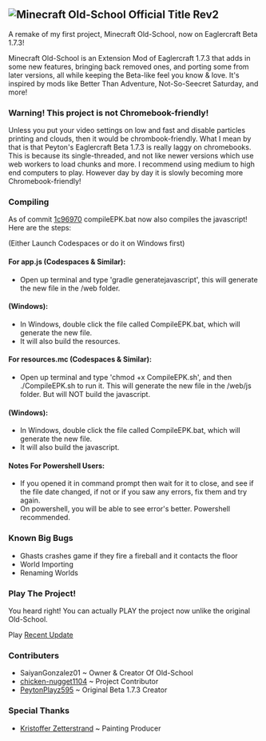 
## ![Minecraft Old-School Official Title Rev2](https://github.com/user-attachments/assets/abcf7c81-c3f3-4120-9855-b0a66834703c)


A remake of my first project, Minecraft Old-School, now on Eaglercraft Beta 1.7.3!

Minecraft Old-School is an Extension Mod of Eaglercraft 1.7.3 that adds in some new features, bringing back removed ones, and porting some from later versions, all while keeping the Beta-like feel you know & love. It's inspired by mods like Better Than Adventure, Not-So-Seecret Saturday, and more!

### Warning! This project is not Chromebook-friendly!

Unless you put your video settings on low and fast and disable particles printing and clouds, then it would be chrombook-friendly. What I mean by that is that Peyton's Eaglercraft Beta 1.7.3 is really laggy on chromebooks. This is because its single-threaded, and not like newer versions which use web workers to load chunks and more. I recommend using medium to high end computers to play.
However day by day it is slowly becoming more Chromebook-friendly!

### Compiling

As of commit [1c96970](https://github.com/SaiyanGonzalez01/Minecraft-Old-School-ReDefault/commit/1c9697069fce6a5390d4a87685912464bd98d7e7) compileEPK.bat now also compiles the javascript! Here are the steps:

(Either Launch Codespaces or do it on Windows first)

#### For app.js (Codespaces & Similar):
- Open up terminal and type 'gradle generatejavascript', this will generate the new file in the /web folder.

#### (Windows):

- In Windows, double click the file called CompileEPK.bat, which will generate the new file.
- It will also build the resources.

#### For resources.mc (Codespaces & Similar):

- Open up terminal and type 'chmod +x CompileEPK.sh', and then ./CompileEPK.sh to run it. This will generate the new file in the /web/js folder. But will NOT build the javascript.

#### (Windows):

- In Windows, double click the file called CompileEPK.bat, which will generate the new file.
- It will also build the javascript.

#### Notes For Powershell Users:

- If you opened it in command prompt then wait for it to close, and see if the file date changed, if not or if you saw any errors, fix them and try again.
- On powershell, you will be able to see error's better. Powershell recommended.

### Known Big Bugs
- Ghasts crashes game if they fire a fireball and it contacts the floor
- World Importing
- Renaming Worlds

### Play The Project!

You heard right! You can actually PLAY the project now unlike the original Old-School.

Play [Recent Update](https://saiyangonzalez01.github.io/Minecraft-Old-School/web)

### Contributers

- SaiyanGonzalez01 ~ Owner & Creator Of Old-School
- [chicken-nugget1104](https://github.com/chicken-nugget1104) ~ Project Contributor
- [PeytonPlayz595](https://github.com/PeytonPlayz595) ~ Original Beta 1.7.3 Creator 
### Special Thanks

- [Kristoffer Zetterstrand](https://zetterstrand.com/works/) ~ Painting Producer 
